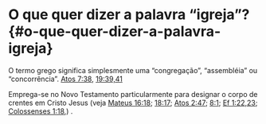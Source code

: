 # O que quer dizer a palavra “igreja”? {#o-que-quer-dizer-a-palavra-igreja}

O termo grego significa simplesmente uma “congregação”, “assembléia” ou “concorrência”. [Atos 7:38](http://bibliaonline.com.br/acf/atos/7/38), [19:39,41](http://bibliaonline.com.br/acf/atos/19/39-41)

Emprega-se no Novo Testamento particularmente para designar o corpo de crentes em Cristo Jesus (veja [Mateus 16:18](http://bibliaonline.com.br/acf/mt/16/18); [18:17](http://bibliaonline.com.br/acf/mt/18/17); [Atos 2:47](http://bibliaonline.com.br/acf/atos/2/47); [8:1](http://bibliaonline.com.br/acf/atos/8/1); [Ef 1:22,23](http://bibliaonline.com.br/acf/ef/1/22,23); [Colossenses 1:18](http://bibliaonline.com.br/acf/cl/1/18),) .
